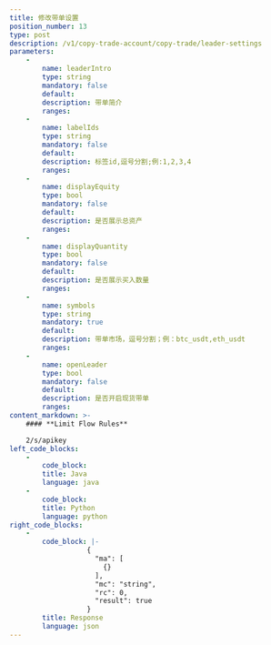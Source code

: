 ```yaml
---
title: 修改带单设置
position_number: 13
type: post
description: /v1/copy-trade-account/copy-trade/leader-settings
parameters:
    -
        name: leaderIntro
        type: string
        mandatory: false
        default:
        description: 带单简介
        ranges:
    -
        name: labelIds
        type: string
        mandatory: false
        default:
        description: 标签id,逗号分割;例:1,2,3,4
        ranges:
    -
        name: displayEquity
        type: bool
        mandatory: false
        default:
        description: 是否展示总资产
        ranges:
    -
        name: displayQuantity
        type: bool
        mandatory: false
        default:
        description: 是否展示买入数量
        ranges:
    -
        name: symbols
        type: string
        mandatory: true
        default:
        description: 带单市场，逗号分割；例：btc_usdt,eth_usdt
        ranges:
    -
        name: openLeader
        type: bool
        mandatory: false
        default:
        description: 是否开启现货带单
        ranges:
content_markdown: >-
    #### **Limit Flow Rules**

    2/s/apikey
left_code_blocks:
    -
        code_block:
        title: Java
        language: java
    -
        code_block:
        title: Python
        language: python
right_code_blocks:
    -
        code_block: |-
                   {
                     "ma": [
                       {}
                     ],
                     "mc": "string",
                     "rc": 0,
                     "result": true
                   }
        title: Response
        language: json
---
```


